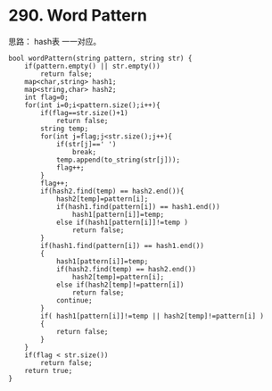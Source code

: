 # 290. Word Pattern

思路： hash表 一一对应。

 	bool wordPattern(string pattern, string str) {
        if(pattern.empty() || str.empty())
            return false;
        map<char,string> hash1;
        map<string,char> hash2;
        int flag=0;
        for(int i=0;i<pattern.size();i++){
            if(flag==str.size()+1)
                return false;
            string temp;
            for(int j=flag;j<str.size();j++){
                if(str[j]==' ')
                    break;
                temp.append(to_string(str[j]));
                flag++;
            }
            flag++;
            if(hash2.find(temp) == hash2.end()){
                hash2[temp]=pattern[i];
                if(hash1.find(pattern[i]) == hash1.end())
                    hash1[pattern[i]]=temp;
                else if(hash1[pattern[i]]!=temp )
                    return false;
            }
            if(hash1.find(pattern[i]) == hash1.end())
            {
                hash1[pattern[i]]=temp;
                if(hash2.find(temp) == hash2.end())
                    hash2[temp]=pattern[i];
                else if(hash2[temp]!=pattern[i])
                    return false;
                continue;
            }
            if( hash1[pattern[i]]!=temp || hash2[temp]!=pattern[i] )
            {
                return false;
            }
        }
        if(flag < str.size())
            return false;
        return true;
    }